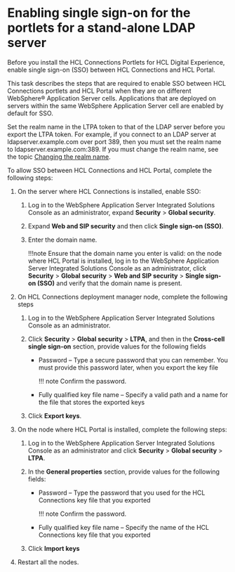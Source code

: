 # Enabling single sign-on for the portlets for a stand-alone LDAP server

Before you install the HCL Connections Portlets for HCL Digital Experience, enable single sign-on \(SSO\) between HCL Connections and HCL Portal.

This task describes the steps that are required to enable SSO between HCL Connections portlets and HCL Portal when they are on different WebSphere® Application Server cells. Applications that are deployed on servers within the same WebSphere Application Server cell are enabled by default for SSO.

Set the realm name in the LTPA token to that of the LDAP server before you export the LTPA token. For example, if you connect to an LDAP server at ldapserver.example.com over port 389, then you must set the realm name to ldapserver.example.com:389. If you must change the realm name, see the topic [Changing the realm name](connections_portlets_change_realm_name.md).

To allow SSO between HCL Connections and HCL Portal, complete the following steps:

1.  On the server where HCL Connections is installed, enable SSO:

    1.  Log in to the WebSphere Application Server Integrated Solutions Console as an administrator, expand **Security** \> **Global security**.

    2.  Expand **Web and SIP security** and then click **Single sign-on (SSO)**.

    3.  Enter the domain name.

        !!!note
            Ensure that the domain name you enter is valid: on the node where HCL Portal is installed, log in to the WebSphere Application Server Integrated Solutions Console as an administrator, click **Security** \> **Global security** \> **Web and SIP security** \> **Single sign-on (SSO)** and verify that the domain name is present.

2.  On HCL Connections deployment manager node, complete the following steps

    1.  Log in to the WebSphere Application Server Integrated Solutions Console as an administrator.

    2.  Click **Security** \> **Global security** \> **LTPA**, and then in the **Cross-cell single sign-on** section, provide values for the following fields

        -   Password – Type a secure password that you can remember. You must provide this password later, when you export the key file

            !!! note
                Confirm the password.

        -   Fully qualified key file name – Specify a valid path and a name for the file that stores the exported keys
        
    3.  Click **Export keys**.

3.  On the node where HCL Portal is installed, complete the following steps:

    1.  Log in to the WebSphere Application Server Integrated Solutions Console as an administrator and click **Security** \> **Global security** \> **LTPA**.

    2.  In the **General properties** section, provide values for the following fields:

        -   Password – Type the password that you used for the HCL Connections key file that you exported

            !!! note 
                Confirm the password.

        -   Fully qualified key file name – Specify the name of the HCL Connections key file that you exported

    3.  Click **Import keys**

4.  Restart all the nodes.



